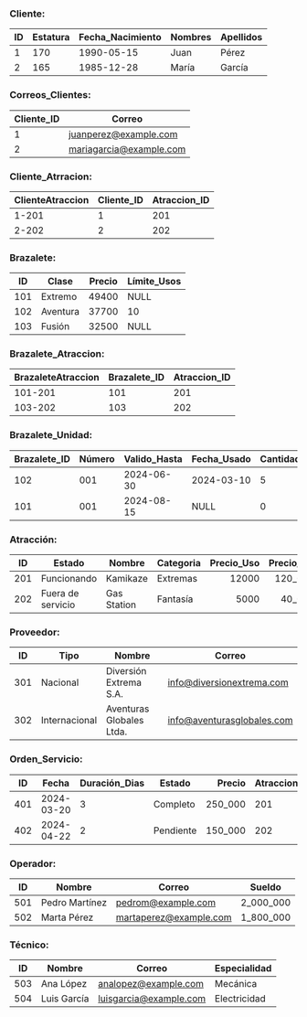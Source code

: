 ### Cliente:

| ID  | Estatura | Fecha_Nacimiento | Nombres | Apellidos |
| --- | -------- | ---------------- | ------- | --------- |
| 1   | 170      | 1990-05-15       | Juan    | Pérez     |
| 2   | 165      | 1985-12-28       | María   | García    |

### Correos_Clientes:

| Cliente_ID | Correo                  |
| ---------- | ----------------------- |
| 1          | juanperez@example.com   |
| 2          | mariagarcia@example.com |

### Cliente_Atrracion:

| ClienteAtraccion | Cliente_ID | Atraccion_ID |
| ---------------- | ---------- | ------------ |
| 1-201            | 1          | 201          |
| 2-202            | 2          | 202          |

### Brazalete:

| ID  | Clase    | Precio | Límite_Usos |
| --- | -------- | ------ | ----------- |
| 101 | Extremo  | 49400  | NULL        |
| 102 | Aventura | 37700  | 10          |
| 103 | Fusión   | 32500  | NULL        |

### Brazalete_Atraccion:

| BrazaleteAtraccion | Brazalete_ID | Atraccion_ID |
| ------------------ | ------------ | ------------ |
| 101-201            | 101          | 201          |
| 103-202            | 103          | 202          |

### Brazalete_Unidad:

| Brazalete_ID | Número | Valido_Hasta | Fecha_Usado | Cantidad_Usos | Cliente_ID |
| ------------ | ------ | ------------ | ----------- | ------------- | ---------- |
| 102          | 001    | 2024-06-30   | 2024-03-10  | 5             | 1          |
| 101          | 001    | 2024-08-15   | NULL        | 0             | 2          |

### Atracción:

| ID  | Estado            | Nombre      | Categoria | Precio_Uso | Precio_Compra | Altura_Min | Altura_Max | Edad_Min | Intensidad | Proveedor_ID | Operador_ID |
| --- | ----------------- | ----------- | --------- | ---------: | ------------: | ---------- | ---------- | -------- | ---------- | ------------ | ----------- |
| 201 | Funcionando       | Kamikaze    | Extremas  |      12000 |   120_000_000 | 160        | NULL       | 14       | Alta       | 301          | 501         |
| 202 | Fuera de servicio | Gas Station | Fantasía  |       5000 |    40_000_000 | 80         | 125        | NULL     | Baja       | 301          | 502         |

### Proveedor:

| ID  | Tipo          | Nombre                   | Correo                     |
| --- | ------------- | ------------------------ | -------------------------- |
| 301 | Nacional      | Diversión Extrema S.A.   | info@diversionextrema.com  |
| 302 | Internacional | Aventuras Globales Ltda. | info@aventurasglobales.com |

### Orden_Servicio:

| ID  | Fecha      | Duración_Dias | Estado    |  Precio | Atraccion_ID | Tecnico_ID |
| --- | ---------- | ------------- | --------- | ------: | ------------ | ---------- |
| 401 | 2024-03-20 | 3             | Completo  | 250_000 | 201          | 503        |
| 402 | 2024-04-22 | 2             | Pendiente | 150_000 | 202          | 504        |

### Operador:

| ID  | Nombre         | Correo                 | Sueldo    |
| --- | -------------- | ---------------------- | --------- |
| 501 | Pedro Martínez | pedrom@example.com     | 2_000_000 |
| 502 | Marta Pérez    | martaperez@example.com | 1_800_000 |

### Técnico:

| ID  | Nombre      | Correo                 | Especialidad |
| --- | ----------- | ---------------------- | ------------ |
| 503 | Ana López   | analopez@example.com   | Mecánica     |
| 504 | Luis García | luisgarcia@example.com | Electricidad |
